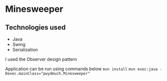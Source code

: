 # Minesweeper

## Technologies used
* Java
* Swing
* Serialization

I used the Observer design pattern

Application can be run using commands below 
`` mvn install ``
`` mvn exec:java -Dexec.mainClass="pwydmuch.Minesweeper" ``